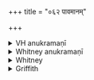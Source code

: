 +++
title = "०६२ पावमानम्"

+++

<details><summary>VH anukramaṇī</summary>

पावमानम्।  
१-३ अथर्वा। रुद्रः, वैश्वानरः, वातः, द्यावापृथिवि। त्रिष्टुप्।
</details>

<details><summary>Whitney anukramaṇī</summary>

[Atharvan (?).—rāudram uta mantroktadevatyam. trāiṣṭubham.]
</details>



<details><summary>Whitney</summary>

### Comment
Found also in Pāipp. xix. (but the first verse is given only by its pratīka, and has not been found elsewhere), and its first two verses in other texts, as noted below. Agrees in use with the preceding hymn as regards the gaṇas to which it is reckoned (Kāuś. 9. 2, and note to 50. 13; Keś. ⌊to 61. 5⌋ and the comm. ⌊page 37 end⌋ further have it, with vi. 19 and 51, in a pavitra gaṇa), and (41. 14) in the rite for good fortune; and it appears (41. 15) in another similar rite, with worship of the rising sun; and is added (note to 41. 13) in one for luck in gambling.


### Translations
Translated: Griffith, i. 279.
</details>

<details><summary>Griffith</summary>

A prayer for purification and riches
</details>
